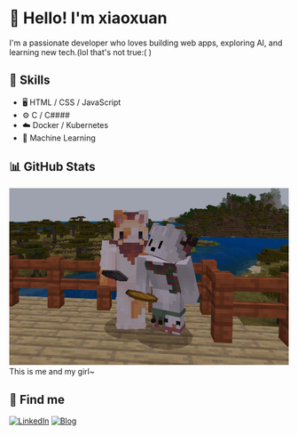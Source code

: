 # 👋 Hello! I'm xiaoxuan

I'm a passionate developer who loves building web apps, exploring AI, and learning new tech.(lol that's not true:( )

## 🚀 Skills
- 🖥️ HTML / CSS / JavaScript
- ⚙️ C / C####
- ☁️ Docker / Kubernetes
- 🧠 Machine Learning

## 📊 GitHub Stats
![my dear~](https://raw.githubusercontent.com/xuanjgcarryyou/xuanjgcarryyou/main/image.png)
This is me and my girl~
## 🔗 Find me
[![LinkedIn](https://img.shields.io/badge/LinkedIn-blue?style=flat&logo=linkedin)](https://linkedin.com/in/yourname)
[![Blog](https://img.shields.io/badge/Blog-MySite-orange)](https://yourblog.com)
